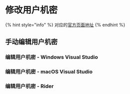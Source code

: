 # 修改用户机密

{% hint style="info" %}
对应的[官方页面地址](https://contributing.bitwarden.com/contributing/user-secrets)
{% endhint %}

## 手动编辑用户机密 <a href="#manually-editing-user-secrets" id="manually-editing-user-secrets"></a>

### 编辑用户机密 - Windows Visual Studio <a href="#editing-user-secrets-visual-studio-on-windows" id="editing-user-secrets-visual-studio-on-windows"></a>

### 编辑用户机密 - macOS Visual Studio <a href="#editing-user-secrets-visual-studio-on-macos" id="editing-user-secrets-visual-studio-on-macos"></a>

### 编辑用户机密 - Rider <a href="#editing-user-secrets-rider" id="editing-user-secrets-rider"></a>
